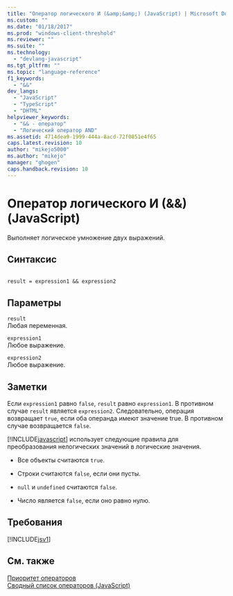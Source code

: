 ```yaml
---
title: "Оператор логического И (&amp;&amp;) (JavaScript) | Microsoft Docs"
ms.custom: ""
ms.date: "01/18/2017"
ms.prod: "windows-client-threshold"
ms.reviewer: ""
ms.suite: ""
ms.technology: 
  - "devlang-javascript"
ms.tgt_pltfrm: ""
ms.topic: "language-reference"
f1_keywords: 
  - "&&"
dev_langs: 
  - "JavaScript"
  - "TypeScript"
  - "DHTML"
helpviewer_keywords: 
  - "&& - оператор"
  - "Логический оператор AND"
ms.assetid: 4714dea9-1999-444a-8acd-72f0851e4f65
caps.latest.revision: 10
author: "mikejo5000"
ms.author: "mikejo"
manager: "ghogen"
caps.handback.revision: 10
---
```

# Оператор логического И (&amp;&amp;) (JavaScript)
Выполняет логическое умножение двух выражений.  
  
## Синтаксис  
  
```  
  
result = expression1 && expression2   
```  
  
## Параметры  
 `result`  
 Любая переменная.  
  
 `expression1`  
 Любое выражение.  
  
 `expression2`  
 Любое выражение.  
  
## Заметки  
 Если `expression1` равно `false`, `result` равно `expression1`.  В противном случае `result` является `expression2`.  Следовательно, операция возвращает `true`, если оба операнда имеют значение true. В противном случае возвращается `false`.  
  
 [!INCLUDE[javascript](../../javascript/includes/javascript-md.md)] использует следующие правила для преобразования нелогических значений в логические значения.  
  
-   Все объекты считаются `true`.  
  
-   Строки считаются `false`, если они пусты.  
  
-   `null` и `undefined` считаются `false`.  
  
-   Число является `false`, если оно равно нулю.  
  
## Требования  
 [!INCLUDE[jsv1](../../javascript/misc/includes/jsv1-md.md)]  
  
## См. также  
 [Приоритет операторов](../../javascript/operator-subtractprecedence-javascript.md)   
 [Сводный список операторов \(JavaScript\)](../../javascript/misc/operator-subtractsummary-javascript.md)